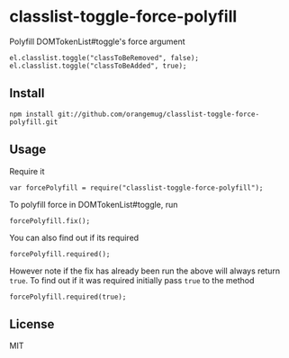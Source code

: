 # classlist-toggle-force-polyfill
Polyfill DOMTokenList#toggle's force argument

    el.classlist.toggle("classToBeRemoved", false);
    el.classlist.toggle("classToBeAdded", true);


## Install

    npm install git://github.com/orangemug/classlist-toggle-force-polyfill.git


## Usage
Require it

    var forcePolyfill = require("classlist-toggle-force-polyfill");

To polyfill force in DOMTokenList#toggle, run

    forcePolyfill.fix();

You can also find out if its required

    forcePolyfill.required();

However note if the fix has already been run the above will always return `true`. To find out if it was required initially pass `true` to the method

    forcePolyfill.required(true);


## License
MIT

